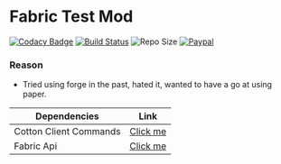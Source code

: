 # Fabric Test Mod

[![Codacy Badge][codacy]][codacy-link]
[![Build Status][build]][build-link]
![Repo Size][repo-size]
[![Paypal][paypal-badge]][paypal-link]

### Reason
 - Tried using forge in the past, hated it, wanted to have a go at using paper.

| Dependencies | Link |
| ------ | ------ |
| Cotton Client Commands | [Click me](https://github.com/CottonMC/ClientCommands) |
| Fabric Api | [Click me](https://www.curseforge.com/minecraft/mc-mods/fabric-api)  |

[paypal-badge]: https://img.shields.io/badge/Paypal-Donate!-%23003087.svg?logo=paypal&style=for-the-badge
[paypal-link]: https://paypal.me/Jpuf
[repo-size]: https://img.shields.io/github/repo-size/Jpuf0/Fabric-mod?style=for-the-badge
[build]: https://img.shields.io/travis/com/Jpuf0/Fabric-mod?style=for-the-badge
[build-link]: https://travis-ci.com/Jpuf0/Fabric-mod
[codacy]: https://img.shields.io/codacy/grade/018058d14f7a46e98b01a3b455c6ec5c?style=for-the-badge
[codacy-link]: https://app.codacy.com/manual/Jpuf0/Fabric-mod?utm_source=github.com&utm_medium=referral&utm_content=Jpuf0/Fabric-mod&utm_campaign=Badge_Grade_Dashboard